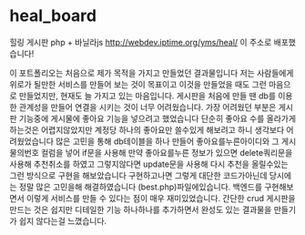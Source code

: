 # heal_board
힐링 게시판 php + 바닐라js
http://webdev.iptime.org/yms/heal/ 이 주소로 배포했습니다!

이 포트폴리오는 처음으로 제가 목적을 가지고 만들었던 결과물입니다
저는 사람들에게 위로가 될만한 서비스를 만들어 보는 것이 목표이고 이것을 만들었을 때도 그런 마음으로 만들었지만, 현재도 늘 가지고 있는 마음입니다.
게시판을 처음에 만들 땐 db를 이용한 관계성을 만들어 연결을 시키는 것이 너무 어려웠습니다. 가장 어려웠던 부분은
게시판 기능중에 게시물에 좋아요 기능을 넣으려고 했었습니다 단순히 좋아요 수를 올라가게 하는것은 어렵지않았지만 계정당 하나의 좋아요만 쓸수있게 해보려고 하니 생각보다 어려웠었습니다
많은 고민을 통해 db테이블을 하나 만들어 좋아요를누른아이디와 그 게시물의번호 컬럼을 넣어 if문을 사용해 만약 좋아요를누른 정보가 있으면 delete쿼리문을 사용해 추천취소를 하였고
그렇지않다면 update문을 사용해 다시 추천을 올릴수있는 그런 방식으로 구현을 해보았습니다 
구현하고나면 그렇게 대단한 코드가아닌데 당시에는 정말 많은 고민을해 해결하였습니다 (best.php)파일에있습니다.
백엔드를 구현해보면서 이렇게 서비스를 만들 수 있다는 점이 매우 재미있었습니다. 간단한 crud 게시판을 만드는 것은 쉽지만 디테일한 기능 하나하나를 추가하면서 완성도 있는 결과물을 만들기가 쉽지 않다는걸 느꼈습니다.
